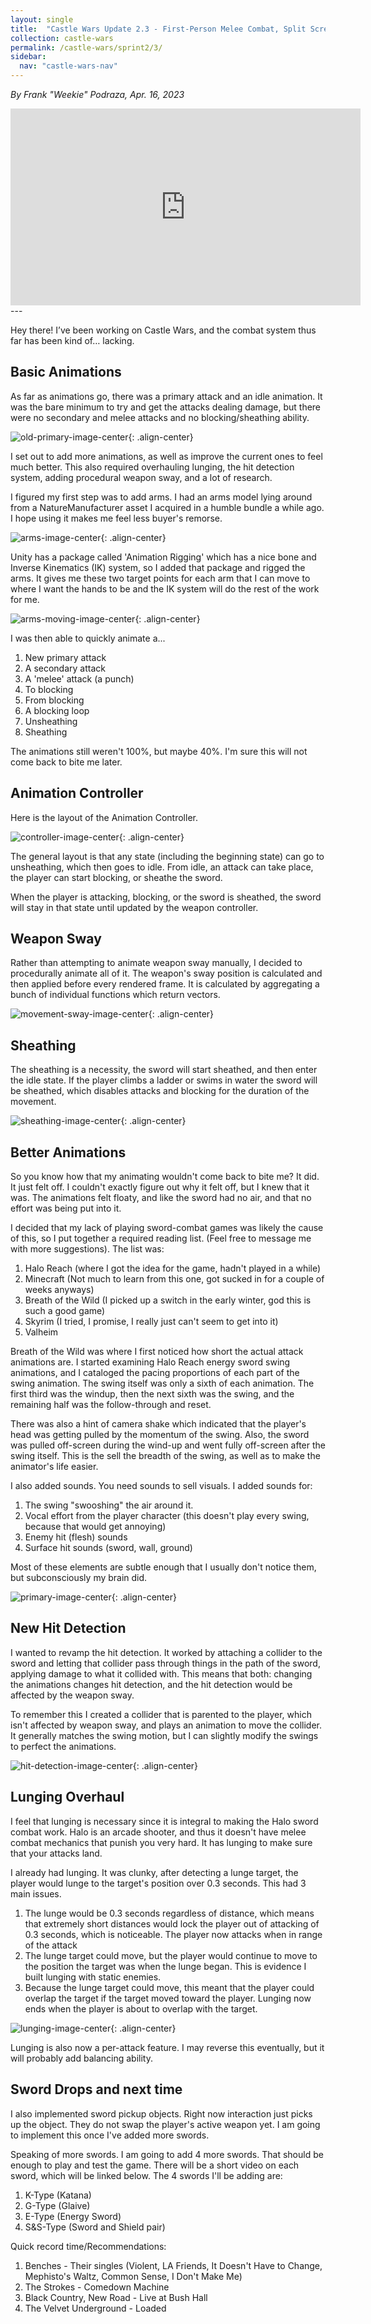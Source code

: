 ```yaml
---
layout: single
title:  "Castle Wars Update 2.3 - First-Person Melee Combat, Split Screen, and a Minor Refactor"
collection: castle-wars
permalink: /castle-wars/sprint2/3/
sidebar:
  nav: "castle-wars-nav"
---
```


_By Frank "Weekie" Podraza, Apr. 16, 2023_

<iframe width="560" height="315" src="https://www.youtube.com/embed/kBEVkI7GA0k" title="YouTube video player" frameborder="0" allow="accelerometer; autoplay; clipboard-write; encrypted-media; gyroscope; picture-in-picture; web-share" allowfullscreen></iframe>
---

Hey there! I’ve been working on Castle Wars, and the combat system thus far has been kind of… lacking. 

## Basic Animations

As far as animations go, there was a primary attack and an idle animation. It was the bare minimum to try and get the attacks dealing damage, but there were no secondary and melee attacks and no blocking/sheathing ability. 

![old-primary-image-center](/assets/images/castle-wars/update2.3/oldPrimary.gif){: .align-center}

I set out to add more animations, as well as improve the current ones to feel much better. This also required overhauling lunging, the hit detection system, adding procedural weapon sway, and a lot of research.

I figured my first step was to add arms. I had an arms model lying around from a NatureManufacturer asset I acquired in a humble bundle a while ago. I hope using it makes me feel less buyer's remorse.

![arms-image-center](/assets/images/castle-wars/update2.3/arms.png){: .align-center}

Unity has a package called 'Animation Rigging' which has a nice bone and Inverse Kinematics (IK) system, so I added that package and rigged the arms. It gives me these two target points for each arm that I can move to where I want the hands to be and the IK system will do the rest of the work for me.

![arms-moving-image-center](/assets/images/castle-wars/update2.3/movingArmTargets.gif){: .align-center}

I was then able to quickly animate a...

1. New primary attack
2. A secondary attack
3. A 'melee' attack (a punch)
4. To blocking
5. From blocking
6. A blocking loop
7. Unsheathing
8. Sheathing

The animations still weren't 100%, but maybe 40%. I'm sure this will not come back to bite me later.

## Animation Controller

Here is the layout of the Animation Controller. 

![controller-image-center](/assets/images/castle-wars/update2.3/animatorController.png){: .align-center}

The general layout is that any state (including the beginning state) can go to unsheathing, which then goes to idle. From idle, an attack can take place, the player can start blocking, or sheathe the sword.

When the player is attacking, blocking, or the sword is sheathed, the sword will stay in that state until updated by the weapon controller.

## Weapon Sway

Rather than attempting to animate weapon sway manually, I decided to procedurally animate all of it. The weapon's sway position is calculated and then applied before every rendered frame. It is calculated by aggregating a bunch of individual functions which return vectors.

![movement-sway-image-center](/assets/images/castle-wars/update2.3/WeaponSway.gif){: .align-center}

## Sheathing

The sheathing is a necessity, the sword will start sheathed, and then enter the idle state. If the player climbs a ladder or swims in water the sword will be sheathed, which disables attacks and blocking for the duration of the movement.

![sheathing-image-center](/assets/images/castle-wars/update2.3/Sheathing.gif){: .align-center}

## Better Animations

So you know how that my animating wouldn't come back to bite me? It did. It just felt off. I couldn't exactly figure out why it felt off, but I knew that it was. The animations felt floaty, and like the sword had no air, and that no effort was being put into it.

I decided that my lack of playing sword-combat games was likely the cause of this, so I put together a required reading list. (Feel free to message me with more suggestions). The list was:

1. Halo Reach (where I got the idea for the game, hadn't played in a while)
2. Minecraft (Not much to learn from this one, got sucked in for a couple of weeks anyways)
3. Breath of the Wild (I picked up a switch in the early winter, god this is such a good game)
4. Skyrim (I tried, I promise, I really just can't seem to get into it)
5. Valheim 

Breath of the Wild was where I first noticed how short the actual attack animations are. I started examining Halo Reach energy sword swing animations, and I cataloged the pacing proportions of each part of the swing animation. The swing itself was only a sixth of each animation. The first third was the windup, then the next sixth was the swing, and the remaining half was the follow-through and reset.

There was also a hint of camera shake which indicated that the player's head was getting pulled by the momentum of the swing. Also, the sword was pulled off-screen during the wind-up and went fully off-screen after the swing itself. This is the sell the breadth of the swing, as well as to make the animator's life easier.

I also added sounds. You need sounds to sell visuals. I added sounds for:

1. The swing "swooshing" the air around it.
2. Vocal effort from the player character (this doesn't play every swing, because that would get annoying)
3. Enemy hit (flesh) sounds
4. Surface hit sounds (sword, wall, ground)

Most of these elements are subtle enough that I usually don't notice them, but subconsciously my brain did.

![primary-image-center](/assets/images/castle-wars/update2.3/PrimarySwing.gif){: .align-center}

## New Hit Detection

I wanted to revamp the hit detection. It worked by attaching a collider to the sword and letting that collider pass through things in the path of the sword, applying damage to what it collided with. This means that both: changing the animations changes hit detection, and the hit detection would be affected by the weapon sway.

To remember this I created a collider that is parented to the player, which isn't affected by weapon sway, and plays an animation to move the collider. It generally matches the swing motion, but I can slightly modify the swings to perfect the animations.

![hit-detection-image-center](/assets/images/castle-wars/update2.3/HitDetection.gif){: .align-center}

## Lunging Overhaul

I feel that lunging is necessary since it is integral to making the Halo sword combat work. Halo is an arcade shooter, and thus it doesn't have melee combat mechanics that punish you very hard. It has lunging to make sure that your attacks land. 

I already had lunging. It was clunky, after detecting a lunge target, the player would lunge to the target's position over 0.3 seconds. This had 3 main issues.

1. The lunge would be 0.3 seconds regardless of distance, which means that extremely short distances would lock the player out of attacking of 0.3 seconds, which is noticeable. The player now attacks when in range of the attack
2. The lunge target could move, but the player would continue to move to the position the target was when the lunge began. This is evidence I built lunging with static enemies. 
3. Because the lunge target could move, this meant that the player could overlap the target if the target moved toward the player. Lunging now ends when the player is about to overlap with the target.

![lunging-image-center](/assets/images/castle-wars/update2.3/SecondaryLunge.gif){: .align-center}

Lunging is also now a per-attack feature. I may reverse this eventually, but it will probably add balancing ability.

## Sword Drops and next time

I also implemented sword pickup objects. Right now interaction just picks up the object. They do not swap the player's active weapon yet. I am going to implement this once I've added more swords. 

Speaking of more swords. I am going to add 4 more swords. That should be enough to play and test the game. There will be a short video on each sword, which will be linked below. The 4 swords I'll be adding are:
1. K-Type (Katana)
2. G-Type (Glaive)
3. E-Type (Energy Sword)
4. S&S-Type (Sword and Shield pair)

Quick record time/Recommendations:

1. Benches - Their singles (Violent, LA Friends, It Doesn't Have to Change, Mephisto's Waltz, Common Sense, I Don't Make Me)
2. The Strokes - Comedown Machine
3. Black Country, New Road - Live at Bush Hall 
4. The Velvet Underground - Loaded